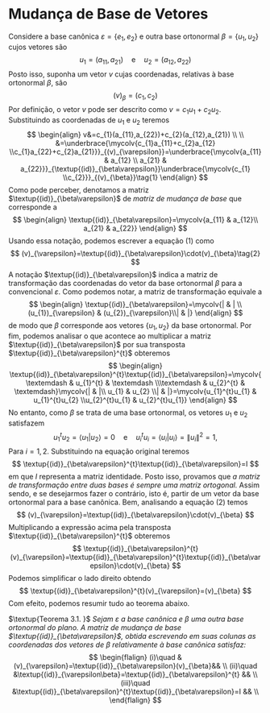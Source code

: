 $\newcommand\mycolv[1]{\begin{bmatrix}#1\end{bmatrix}}$
# Mudança de Base de Vetores

Considere a base canônica $\varepsilon=\{e_{1},e_{2}\}$ e outra base ortonormal $\beta=\{u_{1},u_{2}\}$ cujos vetores são
$$
u_{1}=(a_{11},a_{21})\quad \text{e}\quad u_{2}=(a_{12},a_{22})
$$
Posto isso, suponha um vetor $v$ cujas coordenadas, relativas à base ortonormal $\beta$, são
$$
(v)_{\beta}=(c_{1},c_{2})
$$
Por definição, o vetor $v$ pode ser descrito como $v=c_{1}u_{1}+c_{2}u_{2}$. Substituindo as coordenadas de $u_{1}$ e $u_{2}$ teremos
$$
\begin{align}
v&=c_{1}(a_{11},a_{22})+c_{2}(a_{12},a_{21}) \\ \\
&=\underbrace{\mycolv{c_{1}a_{11}+c_{2}a_{12} \\c_{1}a_{22}+c_{2}a_{21}}}_{(v)_{\varepsilon}}=\underbrace{\mycolv{a_{11} & a_{12} \\ a_{21} & a_{22}}}_{\textup{(id)}_{\beta\varepsilon}}\underbrace{\mycolv{c_{1} \\c_{2}}}_{(v)_{\beta}}\tag{1}
\end{align}
$$
Como pode perceber, denotamos a matriz $\textup{(id)}_{\beta\varepsilon}$ de $\textit{matriz de mudança de base}$ que corresponde a
$$
\begin{align}
\textup{(id)}_{\beta\varepsilon}=\mycolv{a_{11} & a_{12}\\ a_{21} & a_{22}}
\end{align}
$$
Usando essa notação, podemos escrever a equação $(1)$ como
$$
(v)_{\varepsilon}=\textup{(id)}_{\beta\varepsilon}\cdot(v)_{\beta}\tag{2}
$$
A notação $\textup{(id)}_{\beta\varepsilon}$ indica a matriz de transformação das coordenadas do vetor da base ortonormal $\beta$ para a convencional $\varepsilon$. Como podemos notar, a matriz de transformação equivale a
$$
\begin{align}
\textup{(id)}_{\beta\varepsilon}=\mycolv{| & | \\ (u_{1})_{\varepsilon} & (u_{2})_{\varepsilon}\\| & |}
\end{align}
$$
de modo que $\beta$ corresponde aos vetores $\{u_{1},u_{2}\}$ da base ortonormal. Por fim, podemos analisar o que acontece ao multiplicar a matriz $\textup{(id)}_{\beta\varepsilon}$ por sua transposta $\textup{(id)}_{\beta\varepsilon}^{t}$ obteremos
$$
\begin{align}
\textup{(id)}_{\beta\varepsilon}^{t}\textup{(id)}_{\beta\varepsilon}=\mycolv{\textemdash & u_{1}^{t} & \textemdash \\\textemdash & u_{2}^{t} & \textemdash}\mycolv{| & |\\ u_{1} & u_{2} \\| & |}=\mycolv{u_{1}^{t}u_{1} & u_{1}^{t}u_{2} \\u_{2}^{t}u_{1} & u_{2}^{t}u_{1}}
\end{align}
$$
No entanto, como $\beta$ se trata de uma base ortonormal, os vetores $u_{1}$ e $u_{2}$ satisfazem
$$
u_{1}^{t}u_{2}=\langle u_{1}|u_{2} \rangle =0\quad \text{e}\quad u_{i}^{t}u_{i}=\langle u_{i}|u_{i} \rangle =\|u_{i}\|^{2}=1,
$$
Para $i=1,2$. Substituindo na equação original teremos
$$
\textup{(id)}_{\beta\varepsilon}^{t}\textup{(id)}_{\beta\varepsilon}=I
$$
em que $I$ representa a matriz identidade. Posto isso, provamos que *a matriz de transformação entre duas bases é sempre uma matriz ortogonal.* Assim sendo, e se desejarmos fazer o contrário, isto é, partir de um vetor da base ortonormal para a base canônica. Bem, analisando a equação $(2)$ temos
$$
(v)_{\varepsilon}=\textup{(id)}_{\beta\varepsilon}\cdot(v)_{\beta}
$$
Multiplicando a expressão acima pela transposta $\textup{(id)}_{\beta\varepsilon}^{t}$ obteremos
$$
\textup{(id)}_{\beta\varepsilon}^{t}(v)_{\varepsilon}=\textup{(id)}_{\beta\varepsilon}^{t}\textup{(id)}_{\beta\varepsilon}\cdot(v)_{\beta}
$$
Podemos simplificar o lado direito obtendo
$$
\textup{(id)}_{\beta\varepsilon}^{t}(v)_{\varepsilon}=(v)_{\beta}
$$
Com efeito, podemos resumir tudo ao teorema abaixo.

$\textup{Teorema 3.1. }$ *Sejam $\varepsilon$ a base canônica e $\beta$ uma outra base ortonormal do plano. A matriz de mudança de base $\textup{(id)}_{\beta\varepsilon}$, obtida escrevendo em suas colunas as coordenadas dos vetores de $\beta$ relativamente à base canônica satisfaz:*
$$
\begin{flalign}
(i)\quad  & (v)_{\varepsilon}=\textup{(id)}_{\beta\varepsilon}(v)_{\beta}&& \\
(ii)\quad  &\textup{(id)}_{\varepsilon\beta}=\textup{(id)}_{\beta\varepsilon}^{t} && \\
(iii)\quad  &\textup{(id)}_{\beta\varepsilon}^{t}\textup{(id)}_{\beta\varepsilon}=I && \\
\end{flalign}
$$
